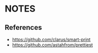 # NOTES

## References

- https://github.com/clarus/smart-print
- https://github.com/astahfrom/prettiest